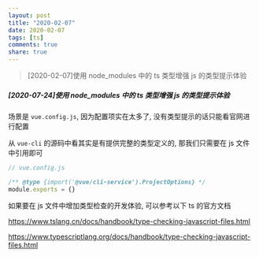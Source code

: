 ```yaml
---
layout: post
title: "2020-02-07"
date: 2020-02-07
tags: [ts]
comments: true
share: true
---
```


> [2020-02-07]使用 node_modules 中的 ts 类型增强 js 的类型提示体验<br>

##### [2020-07-24]使用 node_modules 中的 ts 类型增强 js 的类型提示体验

场景是 `vue.config.js`, 因为配置项实在太多了, 没有类型提示的话只能看官网进行配置

从 `vue-cli` 的源码中看其实是有提供完整的类型定义的, 那我们只需要在 js 文件中引用即可

```js
// vue.config.js

/** @type {import('@vue/cli-service').ProjectOptions} */
module.exports = {}
```

如果要在 js 文件中增加类型检查的开发体验, 可以参考以下 ts 的官方文档

https://www.tslang.cn/docs/handbook/type-checking-javascript-files.html

https://www.typescriptlang.org/docs/handbook/type-checking-javascript-files.html
